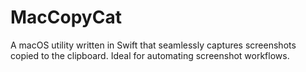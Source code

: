 # MacCopyCat
A macOS utility written in Swift that seamlessly captures screenshots copied to the clipboard. Ideal for automating screenshot workflows.
